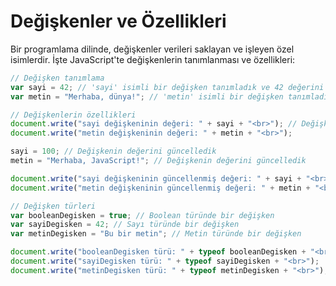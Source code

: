 # Değişkenler ve Özellikleri

Bir programlama dilinde, değişkenler verileri saklayan ve işleyen özel isimlerdir. İşte JavaScript'te değişkenlerin tanımlanması ve özellikleri:

```javascript
// Değişken tanımlama
var sayi = 42; // 'sayi' isimli bir değişken tanımladık ve 42 değerini atadık
var metin = "Merhaba, dünya!"; // 'metin' isimli bir değişken tanımladık ve bir metin atadık

// Değişkenlerin özellikleri
document.write("sayi değişkeninin değeri: " + sayi + "<br>"); // Değişkenin değerini yazdırdık
document.write("metin değişkeninin değeri: " + metin + "<br>");

sayi = 100; // Değişkenin değerini güncelledik
metin = "Merhaba, JavaScript!"; // Değişkenin değerini güncelledik

document.write("sayi değişkeninin güncellenmiş değeri: " + sayi + "<br>");
document.write("metin değişkeninin güncellenmiş değeri: " + metin + "<br>");

// Değişken türleri
var booleanDegisken = true; // Boolean türünde bir değişken
var sayiDegisken = 42; // Sayı türünde bir değişken
var metinDegisken = "Bu bir metin"; // Metin türünde bir değişken

document.write("booleanDegisken türü: " + typeof booleanDegisken + "<br>");
document.write("sayiDegisken türü: " + typeof sayiDegisken + "<br>");
document.write("metinDegisken türü: " + typeof metinDegisken + "<br>");
